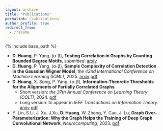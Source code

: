 ```yaml
---
layout: archive
title: "Publications"
permalink: /publications/
author_profile: true
redirect_from:
  - /resume
---
```


{% include base_path %}

* **D. Huang**, P. Yang, (α-β), **Testing Correlation in Graphs by Counting Bounded Degree Motifs**, *submitted*. [arxiv](https://www.arxiv.org/abs/2510.25289)
* **D. Huang**, P. Yang, (α-β), **Sample Complexity of Correlation Detection in the Gaussian Wigner Model**, *the 42nd International Conference on Machine Learning (ICML)*, 2025. [arxiv](https://arxiv.org/abs/2505.14138) [pdf](https://proceedings.mlr.press/v267/huang25aq.html)
* **D. Huang**, X. Song, P. Yang, (α-β), **Information-Theoretic Thresholds for the Alignments of Partially Correlated Graphs**.
  * Short version: *the 37th Annual Conference on Learning Theory (COLT)*, 2024. [pdf](https://proceedings.mlr.press/v247/huang24b.html)
  * Long version: to appear in *IEEE Transactions on Information Theory*. [arxiv](https://arxiv.org/abs/2406.05428) [pdf](https://ieeexplore.ieee.org/document/11197490)
* Y. Lin, S.Li, J. Xu, J.Xu, **D. Huang**, W. Zheng, Y. Cao, J. Lu, **Graph Over-Parameterization: Why the Graph Helps the Training of Deep Graph Convolutional Network**, *Neurocomputing*, 2023. [pdf](https://www.sciencedirect.com/science/article/pii/S0925231223002047)


